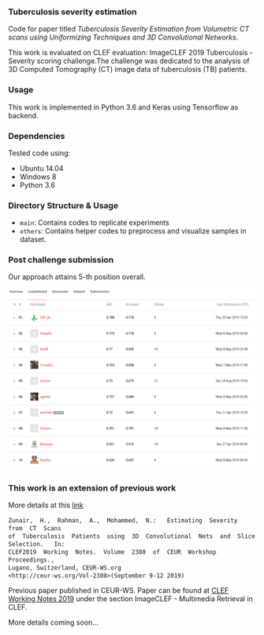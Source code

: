 ### Tuberculosis severity estimation

Code for paper titled *Tuberculosis Severity Estimation from
Volumetric CT scans using Uniformizing Techniques and 3D Convolutional Networks*.


This work is evaluated on CLEF evaluation: ImageCLEF 2019 Tuberculosis - Severity scoring challenge.The challenge was dedicated to the analysis of 3D Computed Tomography (CT) image data of tuberculosis (TB) patients.

### Usage

This work is implemented in Python 3.6 and Keras using Tensorflow as backend.

### Dependencies

Tested code using:

*    Ubuntu 14.04
*    Windows 8
*    Python 3.6

### Directory Structure & Usage
* `main`: Contains codes to replicate experiments
* `others`: Contains helper codes to preprocess and visualize samples in dataset.

### Post challenge submission

Our approach attains 5-th position overall.


<p align="center">
  <a href="#"><img src="asset/result.png"></a>
</p>


### This work is an extension of previous work

More details at this [link](https://github.com/hasibzunair/tuberculosis-severity)


```
Zunair,  H.,  Rahman,  A.,  Mohammed,  N.:   Estimating  Severity  from  CT  Scans
of  Tuberculosis  Patients  using  3D  Convolutional  Nets  and  Slice  Selection.   In:
CLEF2019  Working  Notes.  Volume  2380  of  CEUR  Workshop  Proceedings.,
Lugano, Switzerland, CEUR-WS.org
<http://ceur-ws.org/Vol-2380>(September 9-12 2019) 
```
Previous paper published in CEUR-WS. Paper can be found at [CLEF Working Notes 2019](http://www.dei.unipd.it/~ferro/CLEF-WN-Drafts/CLEF2019/) under the section ImageCLEF - Multimedia Retrieval in CLEF.

More details coming soon...
